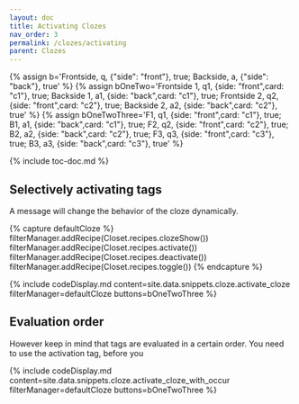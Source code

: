 ```yaml
---
layout: doc
title: Activating Clozes
nav_order: 3
permalink: /clozes/activating
parent: Clozes
---
```


{% assign b='Frontside, q, {"side": "front"}, true; Backside, a, {"side": "back"}, true' %}
{% assign bOneTwo='Frontside 1, q1, {side: "front",card: "c1"}, true; Backside 1, a1, {side: "back",card: "c1"}, true; Frontside 2, q2, {side: "front",card: "c2"}, true; Backside 2, a2, {side: "back",card: "c2"}, true' %}
{% assign bOneTwoThree='F1, q1, {side: "front",card: "c1"}, true; B1, a1, {side: "back",card: "c1"}, true; F2, q2, {side: "front",card: "c2"}, true; B2, a2, {side: "back",card: "c2"}, true; F3, q3, {side: "front",card: "c3"}, true; B3, a3, {side: "back",card: "c3"}, true' %}

{% include toc-doc.md %}

## Selectively activating tags

A message will change the behavior of the cloze dynamically.

{% capture defaultCloze %}
filterManager.addRecipe(Closet.recipes.clozeShow())
filterManager.addRecipe(Closet.recipes.activate())
filterManager.addRecipe(Closet.recipes.deactivate())
filterManager.addRecipe(Closet.recipes.toggle())
{% endcapture %}

{% include codeDisplay.md content=site.data.snippets.cloze.activate_cloze filterManager=defaultCloze buttons=bOneTwoThree %}

## Evaluation order

However keep in mind that tags are evaluated in a certain order.
You need to use the activation tag, before you 

{% include codeDisplay.md content=site.data.snippets.cloze.activate_cloze_with_occur filterManager=defaultCloze buttons=bOneTwoThree %}
